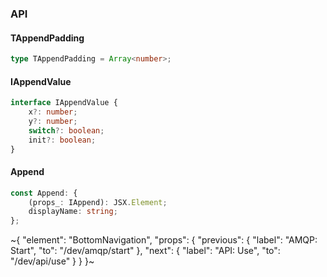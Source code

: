

### API

#### TAppendPadding

```ts
type TAppendPadding = Array<number>;
```

#### IAppendValue

```ts
interface IAppendValue {
    x?: number;
    y?: number;
    switch?: boolean;
    init?: boolean;
}
```

#### Append

```ts
const Append: {
    (props_: IAppend): JSX.Element;
    displayName: string;
};
```

~{
  "element": "BottomNavigation",
  "props": {
    "previous": {
      "label": "AMQP: Start",
      "to": "/dev/amqp/start"
    },
    "next": {
      "label": "API: Use",
      "to": "/dev/api/use"
    }
  }
}~
